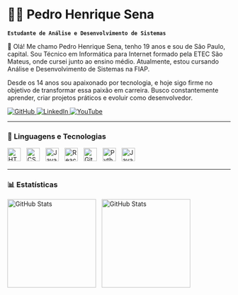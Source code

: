 # 👨‍💻 Pedro Henrique Sena

**`Estudante de Análise e Desenvolvimento de Sistemas`**

👋 Olá! Me chamo Pedro Henrique Sena, tenho 19 anos e sou de São Paulo, capital.
Sou Técnico em Informática para Internet formado pela ETEC São Mateus, onde cursei junto ao ensino médio. Atualmente, estou cursando Análise e Desenvolvimento de Sistemas na FIAP.

Desde os 14 anos sou apaixonado por tecnologia, e hoje sigo firme no objetivo de transformar essa paixão em carreira. Busco constantemente aprender, criar projetos práticos e evoluir como desenvolvedor.

<p align="left">
    <!-- GitHub -->
    <a href="https://github.com/devpedrosena1" target="_blank">
        <img 
            alt="GitHub" 
            title="Meu GitHub" 
            src="https://img.shields.io/badge/GitHub-333333?style=for-the-badge&logo=github&logoColor=white"
        />
    </a>
    <!-- LinkedIn -->
    <a href="https://www.linkedin.com/in/pedro-henrique-sena-a282b01ab/" target="_blank">
        <img 
            alt="LinkedIn" 
            title="Meu LinkedIn" 
            src="https://img.shields.io/badge/LinkedIn-0A66C2?style=for-the-badge&logo=linkedin&logoColor=white"
        />
    </a>
    <!-- YouTube -->
    <a href="https://www.youtube.com/@sena_fxl" target="_blank">
        <img 
            alt="YouTube" 
            title="Meu YouTube" 
            src="https://img.shields.io/badge/YouTube-FF0000?style=for-the-badge&logo=youtube&logoColor=white"
        />
    </a>
</p>

---

### 🤖 Linguagens e Tecnologias

<img 
    align="left" 
    alt="HTML"
    title="HTML" 
    width="30px" 
    style="padding-right: 10px;" 
    src="https://cdn.jsdelivr.net/gh/devicons/devicon/icons/html5/html5-original.svg" 
/>
<img 
    align="left" 
    alt="CSS" 
    title="CSS"
    width="30px" 
    style="padding-right: 10px;" 
    src="https://cdn.jsdelivr.net/gh/devicons/devicon/icons/css3/css3-original.svg" 
/>
<img 
    align="left" 
    alt="JavaScript" 
    title="JavaScript"
    width="30px" 
    style="padding-right: 10px;" 
    src="https://cdn.jsdelivr.net/gh/devicons/devicon/icons/javascript/javascript-original.svg" 
/>
<img 
    align="left" 
    alt="React"
    title="React" 
    width="30px" 
    style="padding-right: 10px;" 
    src="https://cdn.jsdelivr.net/gh/devicons/devicon/icons/react/react-original.svg" 
/>
<img 
    align="left" 
    alt="Git" 
    title="Git"
    width="30px" 
    style="padding-right: 10px;" 
    src="https://cdn.jsdelivr.net/gh/devicons/devicon/icons/git/git-original.svg" 
/>
<img 
    align="left" 
    alt="Python" 
    title="Python"
    width="30px" 
    style="padding-right: 10px;" 
    src="https://cdn.jsdelivr.net/gh/devicons/devicon/icons/python/python-original.svg" 
/>
<img 
    align="left" 
    alt="Java" 
    title="Java"
    width="30px" 
    style="padding-right: 10px;" 
    src="https://cdn.jsdelivr.net/gh/devicons/devicon/icons/java/java-original.svg" 
/>

<br/>
<br/>

---

### 📊 Estatísticas

<p>
  <img 
    align="left" 
    alt="GitHub Stats" 
    height="200" 
    style="padding-right: 10px;" 
    src="https://github-readme-stats.vercel.app/api?username=devpedrosena1&show_icons=true&theme=tokyonight&include_all_commits=true&locale=pt-br" 
  />

  <img 
    align="left" 
    alt="GitHub Stats" 
    height="200" 
    src="https://github-readme-stats.vercel.app/api/top-langs/?username=devpedrosena1&theme=tokyonight&layout=compact&custom_title=Tecnologias&langs_count=9" 
  />
</p>

<br>
